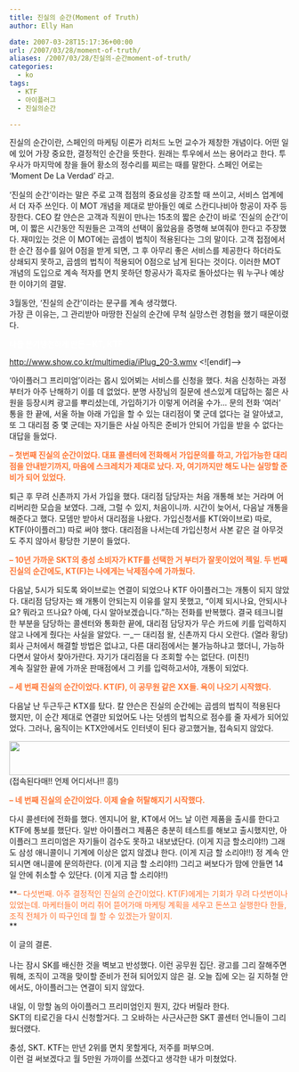```yaml
---
title: 진실의 순간(Moment of Truth)
author: Elly Han

date: 2007-03-28T15:17:36+00:00
url: /2007/03/28/moment-of-truth/
aliases: /2007/03/28/진실의-순간moment-of-truth/
categories:
  - ko
tags:
  - KTF
  - 아이플러그
  - 진실의순간

---
```

<SPAN class="hilight_red">진실의 순간이란, 스페인의 마케팅 이론가 리처드 노먼 교수</SPAN>가 제창한 개념이다. 어떤 일에 있어 <SPAN class="hilight">가장 중요한, 결정적인 순간</SPAN>을 뜻한다. 원래는 투우에서 쓰는 용어라고 한다. 투우사가 마지막에 창을 들어 황소의 정수리를 찌르는 때를 말한다. 스페인 어로는 ‘Moment De La Verdad’ 라고.

&#8216;진실의 순간&#8217;이라는 말은 주로 고객 접점의 중요성을 강조할 때 쓰이고, 서비스 업계에서 더 자주 쓰인다. 이 MOT 개념을 제대로 받아들인 예로 스칸디나비아 항공이 자주 등장한다. CEO 칼 얀슨은 고객과 직원이 만나는 15초의 짧은 순간이 바로 &#8216;진실의 순간&#8217;이며, 이 짧은 시간동안 직원들은 고객의 선택이 옳았음을 증명해 보여줘야 한다고 주장했다. 재미있는 것은 이 MOT에는 곱셈이 법칙이 적용된다는 그의 말이다. 고객 접점에서 한 순간 점수를 잃어 0점을 받게 되면, 그 후 아무리 좋은 서비스를 제공한다 하더라도 상쇄되지 못하고, 곱셈의 법칙이 적용되어 0점으로 남게 된다는 것이다. 이러한 MOT 개념의 도입으로 계속 적자를 면치 못하던 항공사가 흑자로 돌아섰다는 뭐 누구나 예상한 이야기의 결말.

3월동안, &#8216;진실의 순간&#8217;이라는 문구를 계속 생각했다.  
가장 큰 이유는, 그 관리받아 마땅한 진실의 순간에 무척 실망스런 경험을 했기 때문이렸다.

<FONT color="#ffffff"><STRONG>나를 분기탱천하게 만든 &#8211; KT, KTF</STRONG></FONT>

<SPAN class="hilight_red"><!--[if !IE]> <-->

<a href="http://www.show.co.kr/multimedia/iPlug_20-3.wmv">http://www.show.co.kr/multimedia/iPlug_20-3.wmv</a><!--> <![endif]--></SPAN>

&#8216;아이플러그 프리미엄&#8217;이라는 몹시 있어뵈는 서비스를 신청을 했다. 처음 신청하는 과정부터가 아주 난해하기 이를 데 없었다. 분명 사장님의 질문에 센스있게 대답하는 젊은 사원을 등장시켜 광고를 뿌리셨는데, 가입하기가 이렇게 어려울 수가&#8230; 문의 전화 &#8216;여러&#8217; 통을 한 끝에, 서울 하늘 아래 가입을 할 수 있는 대리점이 몇 군데 없다는 걸 알아냈고, 또 그 대리점 중 몇 군데는 자기들은 사실 아직은 준비가 안되어 가입을 받을 수 없다는 대답을 들었다. 

**<FONT color="#ff7635">&#8211; 첫번째 진실의 순간이었다. 대표 콜센터에 전화해서 가입문의를 하고, 가입가능한 대리점을 안내받기까지, 마음에 스크레치가 제대로 났다. 자, 여기까지만 해도 나는 실망할 준비가 되어 있었다.</FONT>**

퇴근 후 무려 신촌까지 가서 가입을 했다. 대리점 담당자는 처음 개통해 보는 거라며 어리버리한 모습을 보였다. 그래, 그럴 수 있지, 처음이니까. 시간이 늦어서, 다음날 개통을 해준다고 했다. 모뎀만 받아서 대리점을 나왔다. 가입신청서를 KT(와이브로) 따로, KTF(아이플러그) 따로 써야 했다. 대리점을 나서는데 가입신청서 사본 같은 걸 아무것도 주지 않아서 황당한 기분이 들었다.

<FONT color="#ff7635"><STRONG>&#8211; 10년 가까운 SKT의 충성 소비자가 KTF를 선택한 거 부터가 잘못이었어 젝일. 두 번째 진실의 순간에도, KT(F)는 나에게는 낙제점수에 가까웠다.</STRONG><br /></FONT>

다음날, 5시가 되도록 와이브로는 연결이 되었으나 KTF 아이플러그는 개통이 되지 않았다. 대리점 담당자는 왜 개통이 안되는지 이유를 알지 못했고, &#8220;이제 되시나요, 안되시나요? 뭐라고 뜨나요? 아예, 다시 알아보겠습니다.&#8221;하는 전화를 반복했다. 결국 테크니컬한 부분을 담당하는 콜센터와 통화한 끝에, 대리점 담당자가 무슨 카드에 키를 입력하지 않고 나에게 줬다는 사실을 알았다. ㅡ_ㅡ 대리점 왈, 신촌까지 다시 오란다. (열라 황당)  
회사 근처에서 해결할 방법은 없냐고, 다른 대리점에서는 불가능하냐고 했더니, 가능하다면서 알아서 찾아가란다. 자기가 대리점을 다 조회할 수는 없단다. (미친!)  
계속 질알한 끝에 가까운 판매점에서 그 키를 입력하고서야, 개통이 되었다. 

**<FONT color="#ff7635">&#8211; 세 번째 진실의 순간이었다. KT(F), 이 공무원 같은 XX들. 욕이 나오기 시작했다.<br /></FONT>**

다음날 난 두근두근 KTX를 탔다. 칼 얀슨은 진실의 순간에는 곱셈의 법칙이 적용된다 했지만, 이 순간 제대로 연결만 되었어도 나는 덧셈의 법칙으로 점수를 줄 자세가 되어있었다. 그러나, 움직이는 KTX안에서도 인터넷이 된다 광고했거늘, 접속되지 않았다.

<img src="https://i2.wp.com/ellyhan.cafe24.com/wp-content/uploads/2007/03/1166519299.png?resize=546%2C61" width="546" height="61" data-recalc-dims="1" />  
(접속된다매!! 언제 어디서나!! 흥!)

**<FONT color="#ff7635">&#8211; 네 번째 진실의 순간이었다. 이제 슬슬 허탈해지기 시작했다.<br /></FONT>**

다시 콜센터에 전화를 했다. 엔지니어 왈, KT에서 어느 날 이런 제품을 출시를 한다고 KTF에 통보를 했단다. 일반 아이플러그 제품은 충분히 테스트를 해보고 출시했지만, 아이플러그 프리미엄은 자기들이 검수도 못하고 내보냈단다. (이게 지금 할소리야!!) 그래도 삼성 애니콜이니 기계에 이상은 없지 않겠냐 한다. (이게 지금 할 소리야!!) 정 계속 안되시면 애니콜에 문의하란다. (이게 지금 할 소리야!!) 그리고 써보다가 맘에 안들면 14일 안에 취소할 수 있단다. (이게 지금 할 소리야!!)

**<FONT color="#ff7635">&#8211; 다섯번째. 아주 결정적인 진실의 순간이었다. KT(F)에게는 기회가 무려 다섯번이나 있었는데. 마케터들이 머리 쥐어 뜯어가매 마케팅 계획을 세우고 돈쓰고 실행한다 한들, 조직 전체가 이 따구인데 뭘 할 수 있겠는가 말이지.</FONT>  
** 

이 글의 결론.  
&nbsp;  
나는 잠시 SK를 배신한 것을 벽보고 반성했다. 이런 공무원 집단. 광고를 그리 잘해주면 뭐해, 조직이 고객을 맞이할 준비가 전혀 되어있지 않은 걸. 오늘 집에 오는 길 지하철 안에서도, 아이플러그는 연결이 되지 않았다.

내일, 이 망할 놈의 아이플러그 프리미엄인지 뭔지, 갔다 버릴라 한다.  
SKT의 티로긴을 다시 신청할거다. 그 오바하는 사근사근한 SKT 콜센터 언니들이 그리웠더랬다.

충성, SKT. KTF는 만년 2위를 면치 못할게다, 저주를 퍼부으며.  
이런 걸 써보겠다고 월 5만원 가까이를 쓰겠다고 생각한 내가 미쳤었다.
